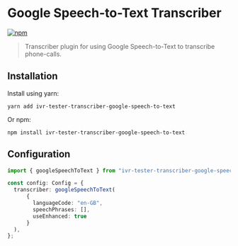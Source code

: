 # Google Speech-to-Text Transcriber

[![npm](https://img.shields.io/npm/v/ivr-tester-transcriber-google-speech-to-text)](https://www.npmjs.com/package/ivr-tester-transcriber-google-speech-to-text)

> Transcriber plugin for using Google Speech-to-Text to transcribe phone-calls.

## Installation

Install using yarn:

```shell
yarn add ivr-tester-transcriber-google-speech-to-text
```

Or npm:

```shell
npm install ivr-tester-transcriber-google-speech-to-text
```

## Configuration

```typescript
import { googleSpeechToText } from "ivr-tester-transcriber-google-speech-to-text";

const config: Config = {
  transcriber: googleSpeechToText(
      {
        languageCode: "en-GB",
        speechPhrases: [],
        useEnhanced: true
      }
  ),
};
```
